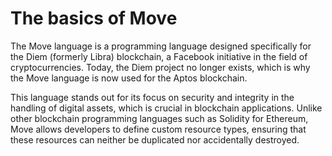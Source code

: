 # The basics of Move

The Move language is a programming language designed specifically for the Diem (formerly Libra) blockchain, a Facebook initiative in the field of cryptocurrencies. Today, the Diem project no longer exists, which is why the Move language is now used for the Aptos blockchain.

This language stands out for its focus on security and integrity in the handling of digital assets, which is crucial in blockchain applications. Unlike other blockchain programming languages such as Solidity for Ethereum, Move allows developers to define custom resource types, ensuring that these resources can neither be duplicated nor accidentally destroyed.